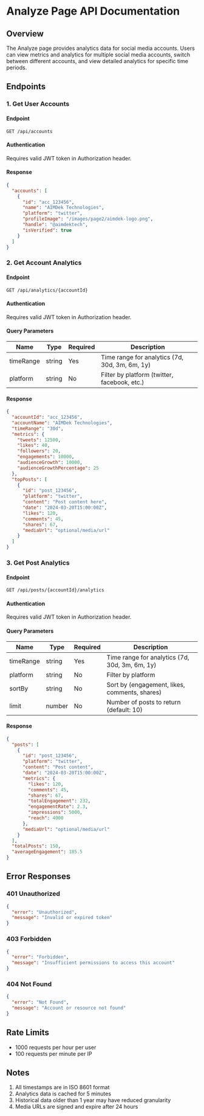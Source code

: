# Analyze Page API Documentation

## Overview
The Analyze page provides analytics data for social media accounts. Users can view metrics and analytics for multiple social media accounts, switch between different accounts, and view detailed analytics for specific time periods.

## Endpoints

### 1. Get User Accounts

#### Endpoint
`GET /api/accounts`

#### Authentication
Requires valid JWT token in Authorization header.

#### Response
```json
{
  "accounts": [
    {
      "id": "acc_123456",
      "name": "AIMDek Technologies",
      "platform": "twitter",
      "profileImage": "/images/page2/aimdek-logo.png",
      "handle": "@aimdektech",
      "isVerified": true
    }
  ]
}
```

### 2. Get Account Analytics

#### Endpoint
`GET /api/analytics/{accountId}`

#### Authentication
Requires valid JWT token in Authorization header.

#### Query Parameters
| Name | Type | Required | Description |
|---|---|----|----|
| timeRange | string | Yes | Time range for analytics (7d, 30d, 3m, 6m, 1y) |
| platform | string | No | Filter by platform (twitter, facebook, etc.) |

#### Response
```json
{
  "accountId": "acc_123456",
  "accountName": "AIMDek Technologies",
  "timeRange": "30d",
  "metrics": {
    "tweets": 12500,
    "likes": 40,
    "followers": 20,
    "engagements": 10000,
    "audienceGrowth": 10000,
    "audienceGrowthPercentage": 25
  },
  "topPosts": [
    {
      "id": "post_123456",
      "platform": "twitter",
      "content": "Post content here",
      "date": "2024-03-20T15:00:00Z",
      "likes": 120,
      "comments": 45,
      "shares": 67,
      "mediaUrl": "optional/media/url"
    }
  ]
}
```

### 3. Get Post Analytics

#### Endpoint
`GET /api/posts/{accountId}/analytics`

#### Authentication
Requires valid JWT token in Authorization header.

#### Query Parameters
| Name | Type | Required | Description |
|---|---|----|----|
| timeRange | string | Yes | Time range for analytics (7d, 30d, 3m, 6m, 1y) |
| platform | string | No | Filter by platform |
| sortBy | string | No | Sort by (engagement, likes, comments, shares) |
| limit | number | No | Number of posts to return (default: 10) |

#### Response
```json
{
  "posts": [
    {
      "id": "post_123456",
      "platform": "twitter",
      "content": "Post content",
      "date": "2024-03-20T15:00:00Z",
      "metrics": {
        "likes": 120,
        "comments": 45,
        "shares": 67,
        "totalEngagement": 232,
        "engagementRate": 2.3,
        "impressions": 5000,
        "reach": 4000
      },
      "mediaUrl": "optional/media/url"
    }
  ],
  "totalPosts": 150,
  "averageEngagement": 185.5
}
```

## Error Responses

### 401 Unauthorized
```json
{
  "error": "Unauthorized",
  "message": "Invalid or expired token"
}
```

### 403 Forbidden
```json
{
  "error": "Forbidden",
  "message": "Insufficient permissions to access this account"
}
```

### 404 Not Found
```json
{
  "error": "Not Found",
  "message": "Account or resource not found"
}
```

## Rate Limits
- 1000 requests per hour per user
- 100 requests per minute per IP

## Notes
1. All timestamps are in ISO 8601 format
2. Analytics data is cached for 5 minutes
3. Historical data older than 1 year may have reduced granularity
4. Media URLs are signed and expire after 24 hours 